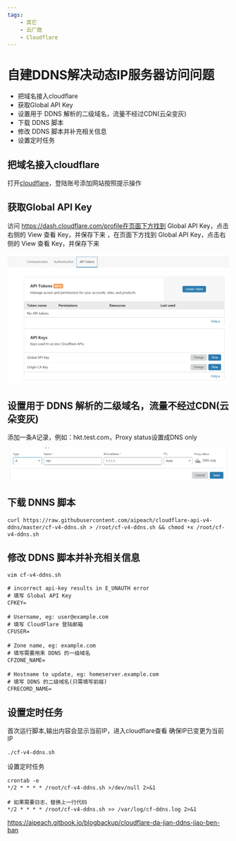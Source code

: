 ```yaml
---
tags:
    - 其它
    - 云厂商
    - Cloudflare
---
```


# 自建DDNS解决动态IP服务器访问问题

- 把域名接入cloudflare
- 获取Global API Key
- 设置用于 DDNS 解析的二级域名，流量不经过CDN(云朵变灰)
- 下载 DDNS 脚本
- 修改 DDNS 脚本并补充相关信息
- 设置定时任务

## 把域名接入cloudflare

打开[cloudflare](https://www.cloudflare.com/zh-cn/)，登陆账号添加网站按照提示操作

## 获取Global API Key

访问 https://dash.cloudflare.com/profile在页面下方找到 Global API Key，点击右侧的 View 查看 Key，并保存下来 ，在页面下方找到 Global API Key，点击右侧的 View 查看 Key，并保存下来 

![img](/img-post/开发/其它/云厂商/Cloudflare/Cloudflare搭建DDNS(脚本版).assets/bD7yJqoYcAV3riB.png)

## 设置用于 DDNS 解析的二级域名，流量不经过CDN(云朵变灰)

添加一条A记录，例如：hkt.test.com，Proxy status设置成DNS only 

![img](/img-post/开发/其它/云厂商/Cloudflare/Cloudflare搭建DDNS(脚本版).assets/DzHSaNEb1ZBU5pC.png)

## 下载 DNNS 脚本

```
curl https://raw.githubusercontent.com/aipeach/cloudflare-api-v4-ddns/master/cf-v4-ddns.sh > /root/cf-v4-ddns.sh && chmod +x /root/cf-v4-ddns.sh
```



## 修改 DDNS 脚本并补充相关信息

```
vim cf-v4-ddns.sh
```

```
# incorrect api-key results in E_UNAUTH error
# 填写 Global API Key
CFKEY=

# Username, eg: user@example.com
# 填写 CloudFlare 登陆邮箱
CFUSER=

# Zone name, eg: example.com
# 填写需要用来 DDNS 的一级域名
CFZONE_NAME=

# Hostname to update, eg: homeserver.example.com
# 填写 DDNS 的二级域名(只需填写前缀)
CFRECORD_NAME=
```



## 设置定时任务

首次运行脚本,输出内容会显示当前IP，进入cloudflare查看 确保IP已变更为当前IP

```
./cf-v4-ddns.sh
```



设置定时任务

```
crontab -e
*/2 * * * * /root/cf-v4-ddns.sh >/dev/null 2>&1

# 如果需要日志，替换上一行代码
*/2 * * * * /root/cf-v4-ddns.sh >> /var/log/cf-ddns.log 2>&1
```

https://aipeach.gitbook.io/blogbackup/cloudflare-da-jian-ddns-jiao-ben-ban